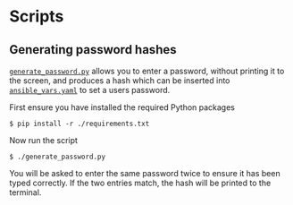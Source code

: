 # Scripts

## Generating password hashes

[`generate_password.py`](./generate_password.py) allows you to enter a password,
without printing it to the screen, and produces a hash which can be inserted
into [`ansible_vars.yaml`](../ansible/ansible_vars.yaml) to set a users
password.

First ensure you have installed the required Python packages

```
$ pip install -r ./requirements.txt
```

Now run the script

```
$ ./generate_password.py
```

You will be asked to enter the same password twice to ensure it has been typed
correctly. If the two entries match, the hash will be printed to the terminal.
